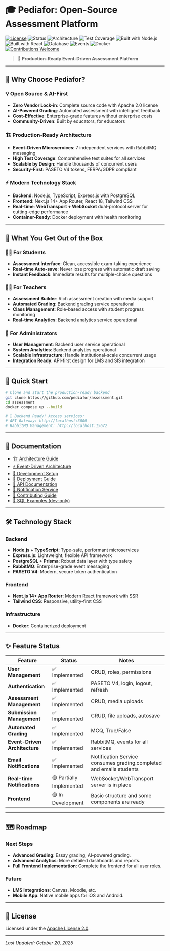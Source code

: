 # 🎓 Pediafor: Open-Source Assessment Platform

[![License](https://img.shields.io/badge/License-Apache_2.0-blue.svg)](LICENSE)
![Status](https://img.shields.io/badge/Status-Production%20Ready-success)
![Architecture](https://img.shields.io/badge/Architecture-Event%20Driven%20Microservices-orange)
![Test Coverage](https://img.shields.io/badge/Tests-High%20Test%20Coverage-success)
![Built with Node.js](https://img.shields.io/badge/Backend-Node.js%20%26%20TypeScript-339933?logo=nodedotjs)
![Built with React](https://img.shields.io/badge/Frontend-Next.js%2014%2B%20%26%20React-61DAFB?logo=react)
![Database](https://img.shields.io/badge/Database-PostgreSQL-336791?logo=postgresql)
![Events](https://img.shields.io/badge/Events-RabbitMQ%20Powered-FF6600)
![Docker](https://img.shields.io/badge/Container-Docker%20Ready-2496ED?logo=docker)
[![Contributions Welcome](https://img.shields.io/badge/Contributions-Welcome-brightgreen)](CONTRIBUTING.md)

> **🚀 Production-Ready Event-Driven Assessment Platform**  
---

## 🌟 Why Choose Pediafor?

### 💡 **Open Source & AI-First**
- **Zero Vendor Lock-in**: Complete source code with Apache 2.0 license
- **AI-Powered Grading**: Automated assessment with intelligent feedback
- **Cost-Effective**: Enterprise-grade features without enterprise costs
- **Community-Driven**: Built by educators, for educators

### 🏗️ **Production-Ready Architecture** 
- **Event-Driven Microservices**: 7 independent services with RabbitMQ messaging
- **High Test Coverage**: Comprehensive test suites for all services
- **Scalable by Design**: Handle thousands of concurrent users
- **Security-First**: PASETO V4 tokens, FERPA/GDPR compliant

### ⚡ **Modern Technology Stack**
- **Backend**: Node.js, TypeScript, Express.js with PostgreSQL
- **Frontend**: Next.js 14+ App Router, React 18, Tailwind CSS
- **Real-time**: **WebTransport + WebSocket** dual-protocol server for cutting-edge performance
- **Container-Ready**: Docker deployment with health monitoring

---

## 🎯 **What You Get Out of the Box**

### 👨‍🎓 **For Students**
- **Assessment Interface**: Clean, accessible exam-taking experience
- **Real-time Auto-save**: Never lose progress with automatic draft saving
- **Instant Feedback**: Immediate results for multiple-choice questions

### 👩‍🏫 **For Teachers**
- **Assessment Builder**: Rich assessment creation with media support
- **Automated Grading**: Backend grading service operational
- **Class Management**: Role-based access with student progress monitoring
- **Real-time Analytics**: Backend analytics service operational

### 🏢 **For Administrators**
- **User Management**: Backend user service operational
- **System Analytics**: Backend analytics operational
- **Scalable Infrastructure**: Handle institutional-scale concurrent usage
- **Integration Ready**: API-first design for LMS and SIS integration

---

## 🚀 Quick Start

```bash
# Clone and start the production-ready backend
git clone https://github.com/pediafor/assessment.git
cd assessment
docker compose up --build

# 🎉 Backend Ready! Access services:
# API Gateway: http://localhost:3000
# RabbitMQ Management: http://localhost:15672
```

---

## 📖 Documentation

- [🏗️ Architecture Guide](docs/architecture.md)
- [⚡ Event-Driven Architecture](docs/event-driven-architecture.md)
- [🔧 Development Setup](docs/development.md)
- [🚀 Deployment Guide](docs/deployment.md)
- [📡 API Documentation](docs/api.md)
- [🔔 Notification Service](docs/notification-service.md)
- [🤝 Contributing Guide](CONTRIBUTING.md)
 - [🧪 SQL Examples (dev-only)](docs/sql-examples/README.md)

---

## 🛠️ Technology Stack

### **Backend**
- **Node.js + TypeScript**: Type-safe, performant microservices
- **Express.js**: Lightweight, flexible API framework  
- **PostgreSQL + Prisma**: Robust data layer with type safety
- **RabbitMQ**: Enterprise-grade event messaging
- **PASETO V4**: Modern, secure token authentication

### **Frontend** 
- **Next.js 14+ App Router**: Modern React framework with SSR
- **Tailwind CSS**: Responsive, utility-first CSS

### **Infrastructure**
- **Docker**: Containerized deployment

---

## ✨ Feature Status

| Feature | Status | Notes |
| --- | --- | --- |
| **User Management** | ✅ Implemented | CRUD, roles, permissions |
| **Authentication** | ✅ Implemented | PASETO V4, login, logout, refresh |
| **Assessment Management** | ✅ Implemented | CRUD, media uploads |
| **Submission Management** | ✅ Implemented | CRUD, file uploads, autosave |
| **Automated Grading** | ✅ Implemented | MCQ, True/False |
| **Event-Driven Architecture** | ✅ Implemented | RabbitMQ, events for all services |
| **Email Notifications** | ✅ Implemented | Notification Service consumes grading.completed and emails students |
| **Real-time Notifications** | 🟡 Partially Implemented | WebSocket/WebTransport server is in place |
| **Frontend** | 🟡 In Development | Basic structure and some components are ready |

---

## 🗺️ Roadmap

### **Next Steps**
- **Advanced Grading**: Essay grading, AI-powered grading.
- **Advanced Analytics**: More detailed dashboards and reports.
- **Full Frontend Implementation**: Complete the frontend for all user roles.

### **Future**
- **LMS Integrations**: Canvas, Moodle, etc.
- **Mobile App**: Native mobile apps for iOS and Android.

---

## 📜 License

Licensed under the [Apache License 2.0](LICENSE).

---

*Last Updated: October 20, 2025*
